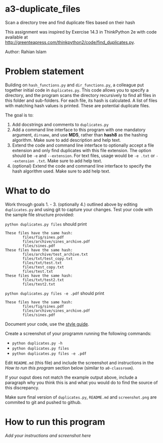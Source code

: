 # a3-duplicate_files
Scan a directory tree and find duplicate files based on their hash

This assignment was inspired by Exercise 14.3 in ThinkPython 2e with code available at http://greenteapress.com/thinkpython2/code/find_duplicates.py.

Author: Rahian Islam
# Problem statement
Building on `hash_functions.py` and `dir_functions.py`, a colleague put together initial code in `duplicates.py`. This code allows you to specify a directory, and the program scans the directory recursively to find all files in this folder and sub-folders. For each file, its hash is calculated. A list of files with matching hash values is printed. These are potential duplicate files.

The goal is to:
1. Add docstrings and comments to `duplicates.py`
2. Add a command line interface to this program with one mandatory argument, `dirname`, and use **MD5**, rather than **hash8** as the hashing algorithm. Make sure to add description and help text.
3. Extend the code and command line interface to optionally accept a file extension and only find duplicates with this file extension. The option should be `-e` and `--extension`. For text files, usage would be `-e .txt` or `--extension .txt`. Make sure to add help text.
4. (optional) Extend the code and command line interface to specify the hash algorithm used. Make sure to add help text.

# What to do
Work through goals 1. - 3. (optionally 4.) outlined above by editing `duplicates.py` and using git to capture your changes. Test your code with the sample file structure provided:

`python duplicates.py files` should print
```
These files have the same hash:
        files/fig/sines.pdf
        files/archive/sines_archive.pdf
        files/sines.pdf
These files have the same hash:
        files/archive/test_archive.txt
        files/txt/test_copy.txt
        files/txt/test.txt
        files/test_copy.txt
        files/test.txt
These files have the same hash:
        files/txt/test2.txt
        files/test2.txt
```

`python duplicates.py files -e .pdf` should print
```
These files have the same hash:
        files/fig/sines.pdf
        files/archive/sines_archive.pdf
        files/sines.pdf
```

Document your code, use the [style guide](StyleGuide.md). 

Create a screenshot of your programm running the following commands:
- `python duplicates.py -h` 
- `python duplicates.py files`
- `python duplicates.py files -e .pdf`  
  
Edit `README.md` (this file) and include the screenshot and instructions in the _How to run this program_ section below (similar to `a0-classroom`). 

If your ouput does not match the example output above, include a paragraph why you think this is and what you would do to find the source of this discrepancy.

Make sure final version of `duplicates.py`, `README.md` and `screenshot.png` are commited to git and pushed to github. 

# How to run this program
_Add your instructions and screenshot here_

